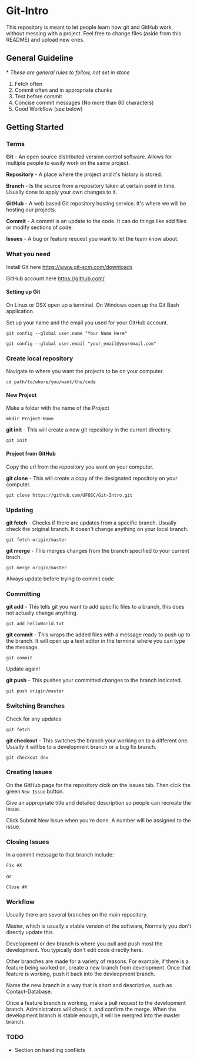 # Git-Intro

This repository is meant to let people learn how git and GitHub work, without messing with a project. Feel free to change files (aside from this README) and upload new ones.

## General Guideline
\* _These are general rules to follow, not set in stone_

1. Fetch often
2. Commit often and in appropriate chunks
3. Test before commit
4. Concise commit messages (No more than 80 characters)
5. Good Workflow (see below)


## Getting Started

### Terms

**Git** - An open source distributed version control software. Allows for multiple people to easily work on the same project.

**Repository** - A place where the project and it's history is stored.

**Branch** - Is the source from a repository taken at certain point in time. Usually done to apply your own changes to it.

**GitHub** - A web based Git repository hosting service. It's where we will be hosting our projects.

**Commit** - A commit is an update to the code. It can do things like add files or modify sections of code.

**Issues** - A bug or feature request you want to let the team know about.

### What you need

Install Git here https://www.git-scm.com/downloads

GitHub account here https://github.com/

#### Setting up Git

On Linux or OSX open up a terminal. On Windows open up the Git Bash application.

Set up your name and the email you used for your GitHub account.

```
git config --global user.name "Your Name Here"

git config --global user.email "your_email@youremail.com"
```

### Create local repository

Navigate to where you want the projects to be on your computer.

```
cd path/to/where/you/want/the/code
```

#### New Project

Make a folder with the name of the Project

```
mkdir Project-Name
```

**git init** - This will create a new git repository in the current directory.
```
git init
```

#### Project from GitHub

Copy the url from the repository you want on your computer.

**git clone** - This will create a copy of the designated repository on your computer.

```
git clone https://github.com/UFOSC/Git-Intro.git
```

### Updating

**git fetch** - Checks if there are updates from a specific branch. Usually check the original branch. It doesn't change anything on your local branch.

```
git fetch origin/master
```

**git merge** - This merges changes from the branch specified to your current brach.

```
git merge origin/master
```

Always update before trying to commit code

### Committing

**git add** - This tells git you want to add specific files to a branch, this does not actually change anything.

```
git add helloWorld.txt
```

**git commit** - This wraps the added files with a message ready to push up to the branch. It will open up a text editor in the terminal where you can type the message.

```
git commit
```

Update again!

**git push** - This pushes your committed changes to the branch indicated.

```
git push origin/master
```

### Switching Branches

Check for any updates

```
git fetch
```

**git checkout** - This switches the branch your working on to a different one. Usually it will be to a development branch or a bug fix branch.

```
git checkout dev
```

### Creating Issues

On the GitHub page for the repository clcik on the issues tab. Then clcik the green `New Issue` button.

Give an appropriate title and detailed description so people can recreate the issue.

Click Submit New Issue when you're done. A number will be assigned to the issue.

### Closing Issues

In a commit message to that branch include:

```
Fix #X
```

or

```
Close #X
```

### Workflow

Usually there are several branches on the main repository.

Master, which is usually a stable version of the software, Normally you don't directly update this.

Development or dev branch is where you pull and push most the development. You typically don't edit code directly here.

Other branches are made for a variety of reasons. For example, if there is a feature being worked on, create a new branch from development. Once that feature is working, push it back into the devleopment branch.

Name the new branch in a way that is short and descriptive, such as Contact-Database.

Once a feature branch is working, make a pull request to the development branch. Administrators will check it, and confirm the merge. When the development branch is stable enough, it will be mergred into the master branch.

### TODO

- Section on handling conflicts
